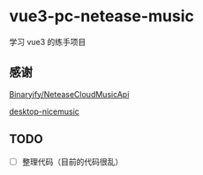 # vue3-pc-netease-music

学习 vue3 的练手项目

## 感谢

[Binaryify/NeteaseCloudMusicApi](https://github.com/Binaryify/NeteaseCloudMusicApi)

[desktop-nicemusic](https://gitee.com/lxhcool/desktop-nicemusic)

## TODO

- [ ] 整理代码（目前的代码很乱）
